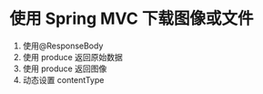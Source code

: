 # 使用 Spring MVC 下载图像或文件
1. 使用@ResponseBody
2. 使用 produce 返回原始数据
3. 使用 produce 返回图像
4. 动态设置 contentType 
